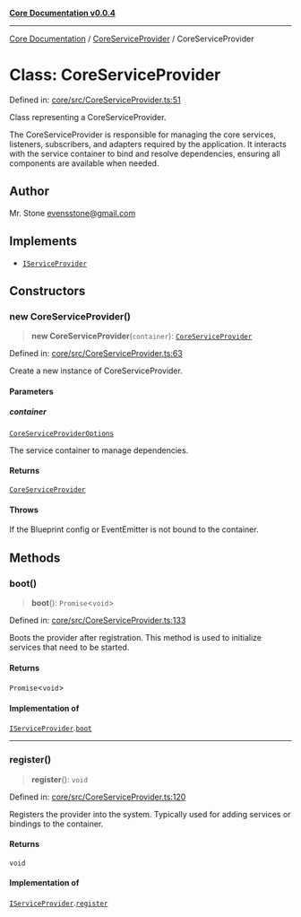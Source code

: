 [**Core Documentation v0.0.4**](../../README.md)

***

[Core Documentation](../../modules.md) / [CoreServiceProvider](../README.md) / CoreServiceProvider

# Class: CoreServiceProvider

Defined in: [core/src/CoreServiceProvider.ts:51](https://github.com/stonemjs/core/blob/d2167ff53d508d3a75c05f0cf962180518d3e061/src/CoreServiceProvider.ts#L51)

Class representing a CoreServiceProvider.

The CoreServiceProvider is responsible for managing the core services,
listeners, subscribers, and adapters required by the application.
It interacts with the service container to bind and resolve dependencies,
ensuring all components are available when needed.

## Author

Mr. Stone <evensstone@gmail.com>

## Implements

- [`IServiceProvider`](../../declarations/interfaces/IServiceProvider.md)

## Constructors

### new CoreServiceProvider()

> **new CoreServiceProvider**(`container`): [`CoreServiceProvider`](CoreServiceProvider.md)

Defined in: [core/src/CoreServiceProvider.ts:63](https://github.com/stonemjs/core/blob/d2167ff53d508d3a75c05f0cf962180518d3e061/src/CoreServiceProvider.ts#L63)

Create a new instance of CoreServiceProvider.

#### Parameters

##### container

[`CoreServiceProviderOptions`](../interfaces/CoreServiceProviderOptions.md)

The service container to manage dependencies.

#### Returns

[`CoreServiceProvider`](CoreServiceProvider.md)

#### Throws

If the Blueprint config or EventEmitter is not bound to the container.

## Methods

### boot()

> **boot**(): `Promise`\<`void`\>

Defined in: [core/src/CoreServiceProvider.ts:133](https://github.com/stonemjs/core/blob/d2167ff53d508d3a75c05f0cf962180518d3e061/src/CoreServiceProvider.ts#L133)

Boots the provider after registration. This method is used to initialize services that need to be started.

#### Returns

`Promise`\<`void`\>

#### Implementation of

[`IServiceProvider`](../../declarations/interfaces/IServiceProvider.md).[`boot`](../../declarations/interfaces/IServiceProvider.md#boot)

***

### register()

> **register**(): `void`

Defined in: [core/src/CoreServiceProvider.ts:120](https://github.com/stonemjs/core/blob/d2167ff53d508d3a75c05f0cf962180518d3e061/src/CoreServiceProvider.ts#L120)

Registers the provider into the system. Typically used for adding services or bindings to the container.

#### Returns

`void`

#### Implementation of

[`IServiceProvider`](../../declarations/interfaces/IServiceProvider.md).[`register`](../../declarations/interfaces/IServiceProvider.md#register)
